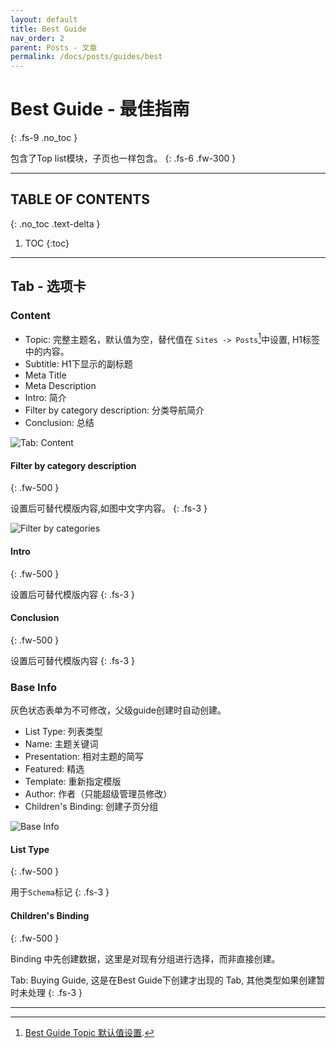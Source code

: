 ```yaml
---
layout: default
title: Best Guide
nav_order: 2
parent: Posts - 文章
permalink: /docs/posts/guides/best
---
```


# Best Guide - 最佳指南
{: .fs-9 .no_toc }

包含了Top list模块，子页也一样包含。
{: .fs-6 .fw-300 }

---

## TABLE OF CONTENTS
{: .no_toc .text-delta }

1. TOC
{:toc}

---


## Tab - 选项卡

### Content

- Topic: 完整主题名，默认值为空，替代值在 `Sites -> Posts`[^1]中设置, H1标签中的内容。
- Subtitle: H1下显示的副标题
- Meta Title
- Meta Description
- Intro: 简介
- Filter by category description: 分类导航简介
- Conclusion: 总结


![Tab: Content]({{site.url}}{{site.baseurl}}/assets/images/posts/index/content.png)


#### Filter by category description
{: .fw-500 }

设置后可替代模版内容,如图中文字内容。
{: .fs-3 }

![Filter by categories]({{site.url}}{{site.baseurl}}/assets/images/posts/index/filter_by_categories.jpg)

#### Intro
{: .fw-500 }

设置后可替代模版内容
{: .fs-3 }

#### Conclusion
{: .fw-500 }

设置后可替代模版内容
{: .fs-3 }

### Base Info

灰色状态表单为不可修改，父级guide创建时自动创建。

- List Type: 列表类型
- Name: 主题关键词
- Presentation: 相对主题的简写
- Featured: 精选
- Template: 重新指定模版
- Author: 作者（只能超级管理员修改）
- Children's Binding: 创建子页分组

![Base Info]({{site.url}}{{site.baseurl}}/assets/images/posts/index/base_info.jpg)

#### List Type
{: .fw-500 }

用于`Schema`标记
{: .fs-3 }

#### Children's Binding
{: .fw-500 }

Binding 中先创建数据，这里是对现有分组进行选择，而非直接创建。

Tab: Buying Guide, 这是在Best Guide下创建才出现的 Tab, 其他类型如果创建暂时未处理
{: .fs-3 }

---

[^1]: [Best Guide Topic 默认值设置]({{site.url}}{{site.baseurl}}/docs/sites/post#topic).